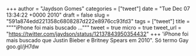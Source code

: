 
+++
author = "Jaydson Gomes"
categories = ["tweet"]
date = "Tue Dec 07 13:34:22 +0000 2010"
draft = false
slug = "591a874edd221358c6808287d222e8976cc93fd3"
tags = ["tweet"]
title = """"iPhone foi mais buscado ..."""
tweet = true
micro = true
tweet_url = "https://twitter.com/jaydson/status/12137843950354432"
+++
'iPhone foi mais buscado que Justin Bieber e Britney Spears em 2010". Só termo Gay goo.gl/jH7dw
